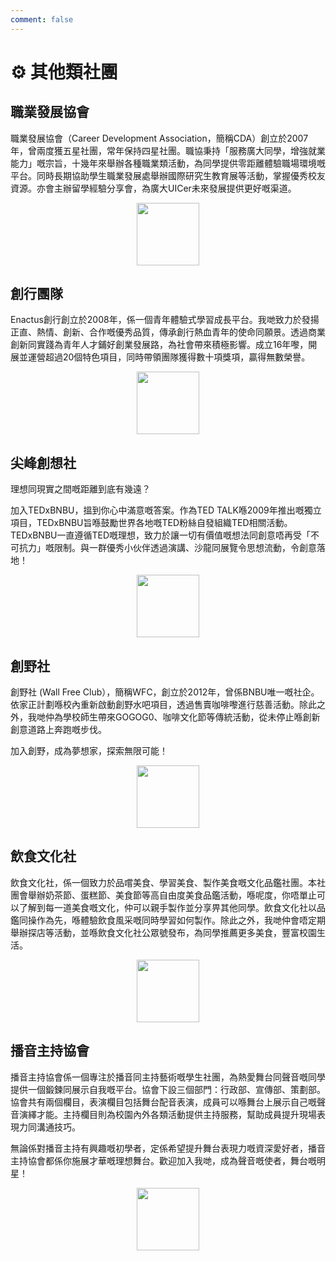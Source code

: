 ```yaml
---
comment: false
---
```


# ⚙️ 其他類社團

## 職業發展協會

職業發展協會（Career Development Association，簡稱CDA）創立於2007年，曾兩度獲五星社團，常年保持四星社團。職協秉持「服務廣大同學，增強就業能力」嘅宗旨，十幾年來舉辦各種職業類活動，為同學提供零距離體驗職場環境嘅平台。同時長期協助學生職業發展處舉辦國際研究生教育展等活動，掌握優秀校友資源。亦會主辦留學經驗分享會，為廣大UICer未來發展提供更好嘅渠道。

<p align="center">
  <img src="https://sao.uic.edu.cn/virtual_attach_file.vsb?afc=NU8lT4U8LboRN8Ltl-boRn2ozlYUNnjknm94L7VVnl-DolU0gihFp2hmCIa0MkyPM1h2MYybMlUiLzT2olM7oz-sMz-8MRUioRGDL4UsLznFozUDMmlYL4VFLz-ZoRNJv2bjo4OeosrXCih4CIy0qIbtpYyPLzlag47YozGJqdwnx&tid=1150&nid=1290&e=.png" width="100" height="100" />
</p>

## 創行團隊

Enactus創行創立於2008年，係一個青年體驗式學習成長平台。我哋致力於發揚正直、熱情、創新、合作嘅優秀品質，傳承創行熱血青年的使命同願景。透過商業創新同實踐為青年人才鋪好創業發展路，為社會帶來積極影響。成立16年嚟，開展並運營超過20個特色項目，同時帶領團隊獲得數十項獎項，贏得無數榮譽。

<p align="center">
  <img src="https://sao.uic.edu.cn/virtual_attach_file.vsb?afc=NM7CTYMl-iMRlDntmNYnNrfU4NPU4GjaMl7aol-ZnNr7Ul70gihFp2hmCIa0M1hfMkysLSyPnRCYn7VVM7r2MzfkU8lsM4CPLzUYn7rkUmMFU8MVoz6VnRfFLzW7U4UJv2bjo4OeosrXCih4CIy0qIbtpYyPLzlag47YozGJqdwnx&tid=1150&nid=1290&e=.png" width="100" height="100" />
</p>

## 尖峰創想社

理想同現實之間嘅距離到底有幾遠？

加入TEDxBNBU，搵到你心中滿意嘅答案。作為TED TALK喺2009年推出嘅獨立項目，TEDxBNBU旨喺鼓勵世界各地嘅TED粉絲自發組織TED相關活動。TEDxBNBU一直遵循TED嘅理想，致力於讓一切有價值嘅想法同創意唔再受「不可抗力」嘅限制。與一群優秀小伙伴透過演講、沙龍同展覽令思想流動，令創意落地！

<p align="center">
  <img src="https://sao.uic.edu.cn/virtual_attach_file.vsb?afc=NUN7T4UNQRL87sMtzrfU4NiM77YMlUjZoz98Lm9iolLDM4N0gihFp2hmCIa0n1y8UYy4UYybM4Wfn7n7Mmf7M7-iU8-8L7-8MR9Zn7WRn7QFol-aM8Q2nmWFLzG8UN7Jv2bjo4OeosrXCih4CIy0qIbtpYyPLzlag47YozGJqdwnx&tid=1150&nid=1290&e=.png" width="100" height="100" />
</p>

## 創野社

創野社 (Wall Free Club），簡稱WFC，創立於2012年，曾係BNBU唯一嘅社企。依家正計劃喺校內重新啟動創野水吧項目，透過售賣咖啡嚟進行慈善活動。除此之外，我哋仲為學校師生帶來GOGOG0、咖啡文化節等傳統活動，從未停止喺創新創意道路上奔跑嘅步伐。

加入創野，成為夢想家，探索無限可能！

<p align="center">
  <img src="https://sao.uic.edu.cn/virtual_attach_file.vsb?afc=NL8VT2LRLbM8W2ntmCbU4Uan7-PM7QjVoll8LmMVUzCYM8C0gihFp2hmCIa0MSyZUYhVn1yDLmvaoR-bMRUbMz9DL4rkMmW7U4n7LzWkLNQFMNWVo7UaL4VFLz7ZMRNJv2bjo4OeosrXCih4CIy0qIbtpYyPLzlag47YozGJqdwnx&tid=1150&nid=1290&e=.png" width="100" height="100" />
</p>

## 飲食文化社

飲食文化社，係一個致力於品嚐美食、學習美食、製作美食嘅文化品鑑社團。本社團會舉辦奶茶節、蛋糕節、美食節等高自由度美食品鑑活動，喺呢度，你唔單止可以了解到每一道美食嘅文化，仲可以親手製作並分享畀其他同學。飲食文化社以品鑑同操作為先，喺體驗飲食風采嘅同時學習如何製作。除此之外，我哋仲會唔定期舉辦探店等活動，並喺飲食文化社公眾號發布，為同學推薦更多美食，豐富校園生活。

<p align="center">
  <img src="https://sao.uic.edu.cn/virtual_attach_file.vsb?afc=NMmvTsUzLZUmWfLtzTVMzAfo7UPL7CjbLmWVUz-8nll4ozG0gihFp2hmCIa0n1yiM1hVoShVL4C8nmT7U8lYMNWRLR9PU4-ZozTfM7lPMNQFM4U4M4GanRnFLz-DnlCJv2bjo4OeosrXCih4CIy0qIbtpYyPLzlag47YozGJqdwnx&tid=1150&nid=1290&e=.png" width="100" height="100" />
</p>

## 播音主持協會

播音主持協會係一個專注於播音同主持藝術嘅學生社團，為熱愛舞台同聲音嘅同學提供一個鍛鍊同展示自我嘅平台。協會下設三個部門：行政部、宣傳部、策劃部。協會共有兩個欄目，表演欄目包括舞台配音表演，成員可以喺舞台上展示自己嘅聲音演繹才能。主持欄目則為校園內外各類活動提供主持服務，幫助成員提升現場表現力同溝通技巧。

無論係對播音主持有興趣嘅初學者，定係希望提升舞台表現力嘅資深愛好者，播音主持協會都係你施展才華嘅理想舞台。歡迎加入我哋，成為聲音嘅使者，舞台嘅明星！

<p align="center">
  <img src="https://sao.uic.edu.cn/virtual_attach_file.vsb?afc=NL49TDLmAkUzTfMtz-anzMVUm-4o77jboR-DLz6VozNYLzl0gihFp2hmCIa0n1h2USyYLkyinlW2U8LPnzGYMzVVn7nVLzARUm-aoR94M4nFMR9iLRCZLzrFn7rRoSbaptveo4Oe6ITm5sMApYhXptQ0g47PMzG0Lz-bLkbw62w8c&tid=1150&nid=1290&e=.png" width="100" height="100" />
</p>
